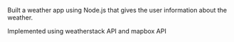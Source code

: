 Built a weather app using Node.js that gives the user information about the weather.

Implemented using weatherstack API and mapbox API